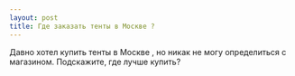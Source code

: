 ```yaml
---
layout: post 
title: Где заказать тенты в Москве ? 
--- 
```

Давно хотел купить тенты в Москве , но никак не могу определиться с магазином. Подскажите, где лучше купить?